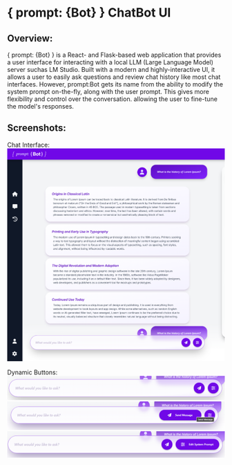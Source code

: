 # { prompt: {Bot} } ChatBot UI

## Overview:

{ prompt: {Bot} } is a React- and Flask-based web application that provides a user interface for interacting with a local LLM (Large Language Model) server suchas LM Studio. Built with a modern and highly-interactive UI, it allows a user to easily ask questions and review chat history like most chat interfaces. However, prompt:Bot gets its name from the ability to modify the system prompt on-the-fly, along with the user prompt. This gives more flexibility and control over the conversation. allowing the user to fine-tune the model's responses.

## Screenshots:

Chat Interface:
![Chat Window](docs/chat_window.png)

Dynamic Buttons:
![Chat window with no buttons activated](docs/chat_input.png)
![Chat window with send button actiavted](docs/send_msg.png)
![Chat window with edit system prompt button activated](docs/edit_prompt.png)
